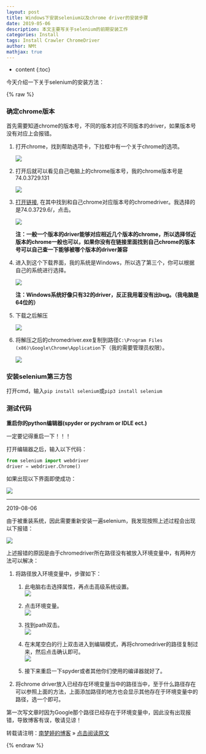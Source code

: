 ```yaml
---
layout: post
title: Windows下安装selenium以及chrome driver的安装步骤  
date: 2019-05-06
description: 本文主要写关于selenium的前期安装工作
categories: Install
tags: Install Crawler ChromeDriver 
author: NMt
mathjax: true
---
```


* content
{:toc}

今天介绍一下关于selenium的安装方法：  

<div style='display: none'>
@@@@
</div>




{% raw %}
### 确定chrome版本  

首先需要知道chrome的版本号，不同的版本对应不同版本的driver，如果版本号没有对应上会报错。  

1. 打开chrome，找到帮助选项卡，下拉框中有一个关于chrome的选项。  

   ![][pt_01]
  
2. 打开后就可以看见自己电脑上的chrome版本号，我的chrome版本号是74.0.3729.131  

   ![][pt_02]
  
3. [打开链接][link_chromedriver], 在其中找到和自己chrome对应版本号的chromedriver。我选择的是74.0.3729.6/，点击。    

   ![][pt_03]  
  
   **注：一般一个版本的driver能够对应相近几个版本的chrome，所以选择邻近版本的chrome一般也可以，如果你没有在链接里面找到自己chrome的版本号可以自己查一下能够被哪个版本的driver兼容**  
  

4. 进入到这个下载界面，我的系统是Windows，所以选了第三个，你可以根据自己的系统进行选择。  

   ![][pt_04] 

   **注：Windows系统好像只有32的driver，反正我用着没有出bug。（我电脑是64位的）**  
  

5. 下载之后解压  

    ![][pt_05]  

6. 将解压之后的chromedriver.exe复制到路径`C:\Program Files (x86)\Google\Chrome\Application`下（我的需要管理员权限）。

   ![][pt_06]  

### 安装selenium第三方包  

打开cmd，输入`pip install selenium`或`pip3 install selenium`  

### 测试代码  

**重启你的python编辑器(spyder or pychram or IDLE ect.)**  

一定要记得重启一下！！！  

打开编辑器之后，输入以下代码：  

```python
from selenium import webdriver
driver = webdriver.Chrome()
```

如果出现以下界面即使成功：

![][pt_07]  

---
2019-08-06  

由于被重装系统，因此需要重新安装一遍selenium，我发现按照上述过程会出现以下报错：  

![][pt_08]  

上述报错的原因是由于chromedriver所在路径没有被放入环境变量中，有两种方法可以解决：

1. 将路径放入环境变量中，步骤如下：   

   1. 此电脑右击选择属性，再点击高级系统设置。  
      ![][pt_09]  
	  
   2. 点击环境变量。  
	  ![][pt_10]  
	  
   3. 找到path双击。  
	  ![][pt_11]  
	  
   4. 在末尾空白的行上双击进入到编辑模式，再将chromedriver的路径复制过来，然后点击确认即可。  
	  ![][pt_12]  
	  
   5. 接下来重启一下spyder或者其他你们使用的编译器就好了。  

2. 将chrome driver放入已经存在环境变量当中的路径当中，至于什么路径存在可以参照上面的方法，上面添加路径的地方也会显示其他存在于环境变量中的路径，选一个即可。  

第一次写文章时因为Google那个路径已经存在于环境变量中，因此没有出现报错，导致博客有误，敬请见谅！  


转载请注明：[南梦婷的博客](https://norah2.github.io) » [点击阅读原文](https://norah2.github.io/2019/05/06/selenium_install/)   

<!--以下是本文用到的链接-->  
[pt_01]: https://gitee.com/nora2nan/blog-image/raw/master/17_selenium_install/01.png
[pt_02]: https://gitee.com/nora2nan/blog-image/raw/master/17_selenium_install/02.png
[pt_03]: https://gitee.com/nora2nan/blog-image/raw/master/17_selenium_install/03.png
[pt_04]: https://gitee.com/nora2nan/blog-image/raw/master/17_selenium_install/04.png
[pt_05]: https://gitee.com/nora2nan/blog-image/raw/master/17_selenium_install/05.png
[pt_06]: https://gitee.com/nora2nan/blog-image/raw/master/17_selenium_install/06.png
[pt_07]: https://gitee.com/nora2nan/blog-image/raw/master/17_selenium_install/07.png
[pt_08]: https://gitee.com/nora2nan/blog-image/raw/master/17_selenium_install/08.png
[pt_09]: https://gitee.com/nora2nan/blog-image/raw/master/17_selenium_install/09.png
[pt_10]: https://gitee.com/nora2nan/blog-image/raw/master/17_selenium_install/10.png
[pt_11]: https://gitee.com/nora2nan/blog-image/raw/master/17_selenium_install/11.png
[pt_12]: https://gitee.com/nora2nan/blog-image/raw/master/17_selenium_install/12.png

[link_chromedriver]: http://npm.taobao.org/mirrors/chromedriver/  

{% endraw %}
